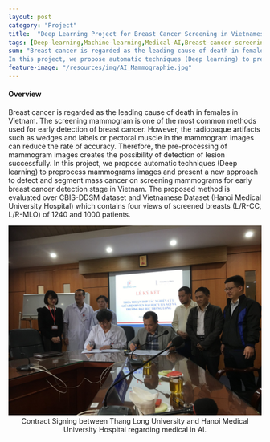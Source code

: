 ```yaml
---
layout: post
category: "Project"
title:  "Deep Learning Project for Breast Cancer Screening in Vietnamese women"
tags: [Deep-learning,Machine-learning,Medical-AI,Breast-cancer-screening]
sum: "Breast cancer is regarded as the leading cause of death in females in Vietnam. The screening mammogram is one of the most common methods used for early detection of breast cancer. However, the radiopaque artifacts such as wedges and labels or pectoral muscle in the mammogram images can reduce the rate of accuracy. Therefore, the pre-processing of mammogram images creates the possibility of detection of lesion successfully. 
In this project, we propose automatic techniques (Deep learning) to preprocess mammograms images and present a new approach to detect and segment mass cancer on screening mammograms for early breast cancer detection stage in Vietnam. The proposed method is evaluated over CBIS-DDSM dataset and Vietnamese Dataset (Hanoi Medical University Hospital) which contains four views of screened breasts (L/R-CC, L/R-MLO) of 1240 and 1000 patients."
feature-image: "/resources/img/AI_Mammographie.jpg"
---
```

#### Overview
Breast cancer is regarded as the leading cause of death in females in Vietnam. The screening mammogram is one of the most common methods used for early detection of breast cancer. However, the radiopaque artifacts such as wedges and labels or pectoral muscle in the mammogram images can reduce the rate of accuracy. Therefore, the pre-processing of mammogram images creates the possibility of detection of lesion successfully. 
In this project, we propose automatic techniques (Deep learning) to preprocess mammograms images and present a new approach to detect and segment mass cancer on screening mammograms for early breast cancer detection stage in Vietnam. The proposed method is evaluated over CBIS-DDSM dataset and Vietnamese Dataset (Hanoi Medical University Hospital) which contains four views of screened breasts (L/R-CC, L/R-MLO) of 1240 and 1000 patients.

<center>
   <a href="/resources/img/ContractSigning.jpg">
       <img src="/resources/img/ContractSigning.jpg" width="600px">
   </a>
   <br>
   Contract Signing between Thang Long University and Hanoi Medical University Hospital regarding medical in AI.
</center>
